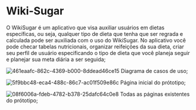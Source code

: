 # Wiki-Sugar
O WikiSugar é um aplicativo que visa auxiliar usuários em dietas específicas, ou seja, qualquer tipo de dieta que tenha que ser regrada e calculada pode ser auxiliada com o uso do WikiSugar. No aplicativo você pode checar tabelas nutricionais, organizar reifeições da sua dieta, criar seu perfil de usuário especificando o tipo de dieta que você planeja seguir e planejar sua meta diária a ser seguida;


![461eaafc-862c-4369-b000-8ddead46ce15](https://github.com/Vinimtt/Wiki-Sugar/assets/113155890/719e650d-0f71-48f3-a2f4-647e4f6fce59)
Diagrama de casos de uso;

![5f9bbc48-eca4-488c-86c7-ac01f509e86c](https://github.com/Vinimtt/Wiki-Sugar/assets/113155890/dc90e60e-26d3-4336-8aef-d9d532cf9a52)
Página inicial do prótotipo;

![08f6006a-fdeb-4782-b378-25dafc64c0e8](https://github.com/Vinimtt/Wiki-Sugar/assets/113155890/a6e874e3-090a-447b-aa43-e8e945101fd1)
Todas as páginas existentes do prótotipo;
